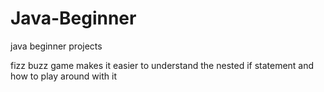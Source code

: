 # Java-Beginner
java beginner projects

fizz buzz game makes it easier to understand the nested if statement and how to play around with it
